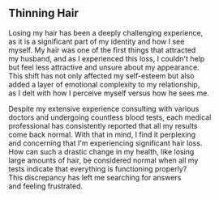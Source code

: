 
## Thinning Hair 

Losing my hair has been a deeply challenging experience,  
as it is a significant part of my identity and how I see  
myself. My hair was one of the first things that attracted  
my husband, and as I experienced this loss, I couldn't help  
but feel less attractive and unsure about my appearance.  
This shift has not only affected my self-esteem but also  
added a layer of emotional complexity to my relationship,  
as I delt with how I perceive myself versus how he sees me.

Despite my extensive experience consulting with various  
doctors and undergoing countless blood tests, each medical  
professional has consistently reported that all my results  
come back normal. With that in mind, I find it perplexing  
and concerning that I'm experiencing significant hair loss.  
How can such a drastic change in my health, like losing  
large amounts of hair, be considered normal when all my  
tests indicate that everything is functioning properly?  
This discrepancy has left me searching for answers  
and feeling frustrated.